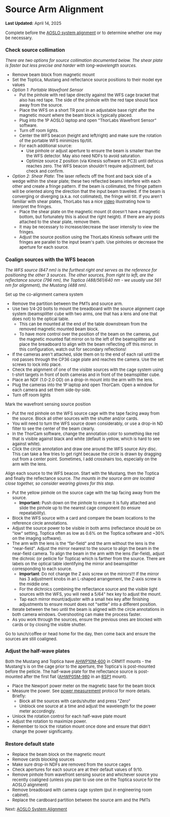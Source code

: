 # Source Arm Alignment

<font size="2"> __Last Updated:__ April 14, 2025

Complete before the [AOSLO system alignment](AOSLO_Alignment.md) or to determine whether one may be necessary.

### Check source collimation
_There are two options for source collimation documented below. The shear plate is faster but less precise and harder with long-wavelength sources._

- Remove beam block from magnetic mount
- Set the Toptica, Mustang and reflectance source positions to their model eye values
- _Option 1: Portable Wavefront Sensor_
  - Put the pinhole with red tape directly against the WFS cage bracket that also has red tape. The side of the pinhole with the red tape should face away from the source.
  - Place the WFS on a short TR post in an adjustable base right after the magnetic mount where the beam block is typically placed.
  - Plug into the 1P AOSLO laptop and open "ThorLabs Wavefront Sensor" software.
  - Turn off room lights.
  - Center the WFS beacon (height and left/right) and make sure the rotation of the portable WFS minimizes tip/tilt.
  - For each additional source:
    - Use pinhole or adjust aperture to ensure the beam is smaller than the the WFS detector. May also need NDFs to avoid saturation.
    - Optimize source Z position (via Kinesis software on PC3) until defocus reaches zero. The WFS beacon shouldn't require adjustment, but check and confirm.
- _Option 2: Shear Plate_: The laser reflects off the front and back side of a wedge within the shear plate; these two reflected beams interfere with each other and create a fringe pattern. If the beam is collimated, the fringe pattern will be oriented along the direction that the input beam travelled. If the beam is converging or diverging (a.k.a. not collimated), the fringe will tilt. If you aren't familiar with shear plates, ThorLabs has a nice [video](https://www.youtube.com/watch?v=iNgD4UKAuXg) illustrating how to interpret the fringes.
  - Place the shear plate on the magnetic mount (it doesn't have a magnetic bottom, but fortunately this is about the right height). If there are any posts attached to the shear plate, remove them.
  - It may be necessary to increase/decrease the laser intensity to view the fringes.
  - Adjust the source position using the ThorLabs Kinesis software until the fringes are parallel to the input beam's path. Use pinholes or decrease the aperture for each source.

### Coalign sources with the WFS beacon
_The WFS source (847 nm) is the furthest right and serves as the reference for positioning the other 3 sources. The other sources, from right to left, are the reflectance source (796 nm), the Toptica (488/561/640 nm - we usually use 561 nm for alignment), the Mustang (488 nm)._


Set up the co-alignment camera system
- Remove the partition between the PMTs and source arm.
- Use two 1/4-20 bolts to mount the breadboard with the source alignment cage system (beamsplitter cube with two arms, one that has a lens and one that does not) to the optical table.
  - This can be mounted at the end of the table downstream from the removed magnetic mounted beam block.
  - To have more control over the position of the beam on the cameras, put the magnetic mounted flat mirror on to the left of the beamsplitter and place the breadboard to align with the beam reflecting off this mirror. In this configuration, watch out for secondary reflections!
- If the cameras aren't attached, slide them on to the end of each rail until the rod passes through the CP36 cage plate and reaches the camera. Use the set screws to lock into place.
- Check the alignment of one of the visible sources with the cage system using t-shirt targets in front of both cameras and in front of the beamsplitter cube.
- Place an NDF (1.0-2.0 OD) on a drop-in mount into the arm with the lens.
- Plug the cameras into the 1P laptop and open ThorCam. Open a window for each camera and set them side-by-side.
- Turn off room lights

Mark the wavefront sensing source position

- Put the red pinhole on the WFS source cage with the tape facing away from the source. Block all other sources with the shutter and/or cards.
- You will need to turn the WFS source down considerably, or use a drop-in ND filter to see the center of the beam clearly.
- In the ThorCam software, change the annotation color to something like red that is visible against black and white (default is yellow, which is hard to see against white).
- Click the circle annotation and draw one around the WFS source Airy disc. This can take a few tries to get right because the circle is drawn by dragging out from a center point. Sometimes, I add crosshairs too, especially on the arm with the lens.

Align each source to the WFS beacon. Start with the Mustang, then the Toptica and finally the reflectance source. _The mounts in the source arm are located close together, so consider wearing gloves for this step._
- Put the yellow pinhole on the source cage with the tap facing away from the source.
  - __Important:__ Push down on the pinhole to ensure it is fully attached and slide the pinhole up to the nearest cage component (to ensure repeatability).
- Block the WFS source with a card and compare the beam locations to the reference circle annotations.
- Adjust the source power to be visible in both arms (reflectance should be on "low" setting, Toptica often as low as 0.6% on the Toptica software and ~30% on the imaging software).
- The arm with the lens is the "far-field" and the arm without the lens is the "near-field". Adjust the mirror nearest to the source to align the beam in the near-field camera. To align the beam in the arm with the lens (far-field), adjust the dichroic (or pellicle for Toptica) which is farther from the source. There are labels on the optical table identifying the mirror and beamsplitter corresponding to each source.
  - __Important__: Do not change the Z axis screw on the mirrors!!! If the mirror has 3 adjustment knobs in an L-shaped arrangement, the Z-axis screw is the middle one.
  - For the dichroics combining the reflectance source and the visible light sources with the WFS, you will need a 5/64" hex key to adjust the mount.
  - Tap each mirror mount/adjuster with a small hex key after finishing adjustments to ensure mount does not "settle" into a different position.
- Iterate between the two until the beam is aligned with the circle annotations in both camera windows. Overshooting can make the process faster.
- As you work through the sources, ensure the previous ones are blocked with cards or by closing the visible shutter.

Go to lunch/coffee or head home for the day, then come back and ensure the sources are still coaligned.


### Adjust the half-wave plates
Both the Mustang and Toptica have [AHWP10M-600](https://www.thorlabs.com/thorproduct.cfm?partnumber=AHWP10M-600) in CRM1T mounts - the Mustang's is on the cage prior to the aperture, the Toptica's is post-mounted before the pellicle. The half-wave plate for the reflectance source is post-mounted after the first flat ([AHWP05M-980](https://www.thorlabs.com/thorproduct.cfm?partnumber=AHWP05M-980) in an [RSP1](https://www.thorlabs.com/thorproduct.cfm?partnumber=RSP1) mount).

- Place the Newport power meter on the magnetic base for the beam block
- Measure the power. See [power measurement](PowerMeasurements.md) protocol for more details. Briefly:
    - Block all the sources with cards/shutter and press "Zero"
    - Unblock one source at a time and adjust the wavelength for the power meter accordingly.
- Unlock the rotation control for each half-wave plate mount
- Adjust the rotation to maximize power.
- Remember to lock the rotation mount once done and ensure that didn't change the power significantly.

### Restore default state
- Replace the beam block on the magnetic mount
- Remove cards blocking sources
- Make sure drop-in NDFs are removed from the source cages
- Check apertures for each source are at their default values of 9/10.
- Remove pinhole from wavefront sensing source and whichever source you recently coaligned (unless you plan to use one on the Toptica source for the AOSLO alignment)
- Remove breadboard with camera cage system (put in engineering room cabinet).
- Replace the cardboard partition between the source arm and the PMTs

Next: [AOSLO System Alignment](AOSLO_Alignment.md)